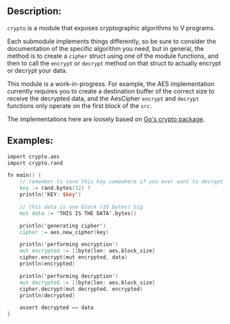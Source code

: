 ## Description:

`crypto` is a module that exposes cryptographic algorithms to V programs.

Each submodule implements things differently, so be sure to consider the documentation
of the specific algorithm you need, but in general, the method is to create a `cipher`
struct using one of the module functions, and then to call the `encrypt` or `decrypt`
method on that struct to actually encrypt or decrypt your data.

This module is a work-in-progress. For example, the AES implementation currently requires you
to create a destination buffer of the correct size to receive the decrypted data, and the AesCipher
`encrypt` and `decrypt` functions only operate on the first block of the `src`.

The implementations here are loosely based on [Go's crypto package](https://pkg.go.dev/crypto).

## Examples:

```v
import crypto.aes
import crypto.rand

fn main() {
	// remember to save this key somewhere if you ever want to decrypt your data
	key := rand.bytes(32) ?
	println('KEY: $key')

	// this data is one block (16 bytes) big
	mut data := 'THIS IS THE DATA'.bytes()

	println('generating cipher')
	cipher := aes.new_cipher(key)

	println('performing encryption')
	mut encrypted := []byte{len: aes.block_size}
	cipher.encrypt(mut encrypted, data)
	println(encrypted)

	println('performing decryption')
	mut decrypted := []byte{len: aes.block_size}
	cipher.decrypt(mut decrypted, encrypted)
	println(decrypted)

	assert decrypted == data
}
```
